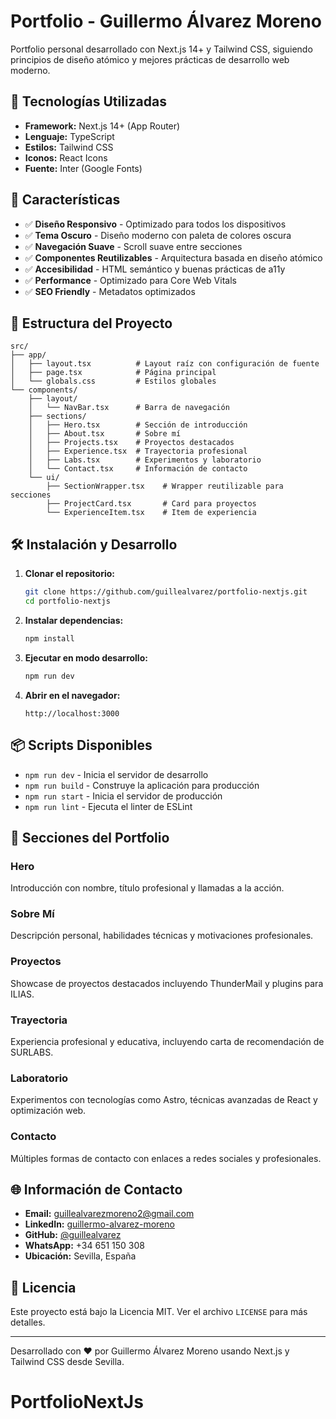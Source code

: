 # Portfolio - Guillermo Álvarez Moreno

Portfolio personal desarrollado con Next.js 14+ y Tailwind CSS, siguiendo principios de diseño atómico y mejores prácticas de desarrollo web moderno.

## 🚀 Tecnologías Utilizadas

- **Framework:** Next.js 14+ (App Router)
- **Lenguaje:** TypeScript
- **Estilos:** Tailwind CSS
- **Iconos:** React Icons
- **Fuente:** Inter (Google Fonts)

## 🎨 Características

- ✅ **Diseño Responsivo** - Optimizado para todos los dispositivos
- ✅ **Tema Oscuro** - Diseño moderno con paleta de colores oscura
- ✅ **Navegación Suave** - Scroll suave entre secciones
- ✅ **Componentes Reutilizables** - Arquitectura basada en diseño atómico
- ✅ **Accesibilidad** - HTML semántico y buenas prácticas de a11y
- ✅ **Performance** - Optimizado para Core Web Vitals
- ✅ **SEO Friendly** - Metadatos optimizados

## 📁 Estructura del Proyecto

```
src/
├── app/
│   ├── layout.tsx          # Layout raíz con configuración de fuente
│   ├── page.tsx            # Página principal
│   └── globals.css         # Estilos globales
└── components/
    ├── layout/
    │   └── NavBar.tsx      # Barra de navegación
    ├── sections/
    │   ├── Hero.tsx        # Sección de introducción
    │   ├── About.tsx       # Sobre mí
    │   ├── Projects.tsx    # Proyectos destacados
    │   ├── Experience.tsx  # Trayectoria profesional
    │   ├── Labs.tsx        # Experimentos y laboratorio
    │   └── Contact.tsx     # Información de contacto
    └── ui/
        ├── SectionWrapper.tsx    # Wrapper reutilizable para secciones
        ├── ProjectCard.tsx       # Card para proyectos
        └── ExperienceItem.tsx    # Item de experiencia
```

## 🛠 Instalación y Desarrollo

1. **Clonar el repositorio:**
   ```bash
   git clone https://github.com/guillealvarez/portfolio-nextjs.git
   cd portfolio-nextjs
   ```

2. **Instalar dependencias:**
   ```bash
   npm install
   ```

3. **Ejecutar en modo desarrollo:**
   ```bash
   npm run dev
   ```

4. **Abrir en el navegador:**
   ```
   http://localhost:3000
   ```

## 📦 Scripts Disponibles

- `npm run dev` - Inicia el servidor de desarrollo
- `npm run build` - Construye la aplicación para producción
- `npm run start` - Inicia el servidor de producción
- `npm run lint` - Ejecuta el linter de ESLint

## 🎯 Secciones del Portfolio

### Hero
Introducción con nombre, título profesional y llamadas a la acción.

### Sobre Mí
Descripción personal, habilidades técnicas y motivaciones profesionales.

### Proyectos
Showcase de proyectos destacados incluyendo ThunderMail y plugins para ILIAS.

### Trayectoria
Experiencia profesional y educativa, incluyendo carta de recomendación de SURLABS.

### Laboratorio
Experimentos con tecnologías como Astro, técnicas avanzadas de React y optimización web.

### Contacto
Múltiples formas de contacto con enlaces a redes sociales y profesionales.

## 🌐 Información de Contacto

- **Email:** guillealvarezmoreno2@gmail.com
- **LinkedIn:** [guillermo-alvarez-moreno](https://linkedin.com/in/guillermo-alvarez-moreno)
- **GitHub:** [@guillealvarez](https://github.com/guillealvarez)
- **WhatsApp:** +34 651 150 308
- **Ubicación:** Sevilla, España

## 📄 Licencia

Este proyecto está bajo la Licencia MIT. Ver el archivo `LICENSE` para más detalles.

---

Desarrollado con ❤️ por Guillermo Álvarez Moreno usando Next.js y Tailwind CSS desde Sevilla.
# PortfolioNextJs
